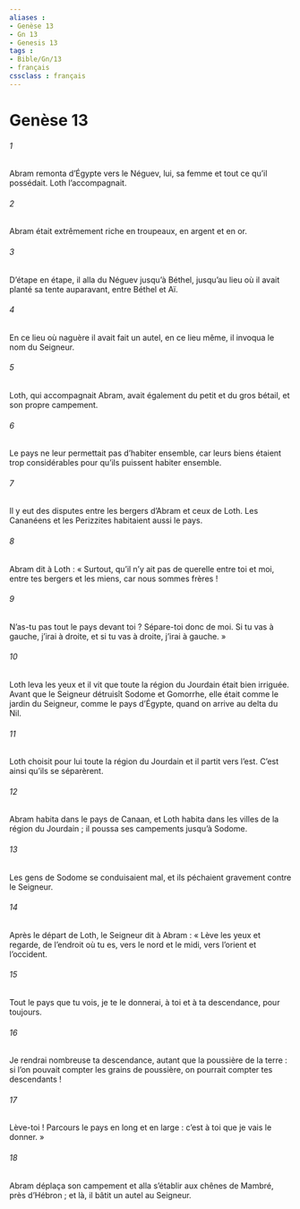 ```yaml
---
aliases : 
- Genèse 13
- Gn 13
- Genesis 13
tags : 
- Bible/Gn/13
- français
cssclass : français
---
```


# Genèse 13

###### 1
Abram remonta d’Égypte vers le Néguev, lui, sa femme et tout ce qu’il possédait. Loth l’accompagnait.
###### 2
Abram était extrêmement riche en troupeaux, en argent et en or.
###### 3
D’étape en étape, il alla du Néguev jusqu’à Béthel, jusqu’au lieu où il avait planté sa tente auparavant, entre Béthel et Aï.
###### 4
En ce lieu où naguère il avait fait un autel, en ce lieu même, il invoqua le nom du Seigneur.
###### 5
Loth, qui accompagnait Abram, avait également du petit et du gros bétail, et son propre campement.
###### 6
Le pays ne leur permettait pas d’habiter ensemble, car leurs biens étaient trop considérables pour qu’ils puissent habiter ensemble.
###### 7
Il y eut des disputes entre les bergers d’Abram et ceux de Loth. Les Cananéens et les Perizzites habitaient aussi le pays.
###### 8
Abram dit à Loth : « Surtout, qu’il n’y ait pas de querelle entre toi et moi, entre tes bergers et les miens, car nous sommes frères !
###### 9
N’as-tu pas tout le pays devant toi ? Sépare-toi donc de moi. Si tu vas à gauche, j’irai à droite, et si tu vas à droite, j’irai à gauche. »
###### 10
Loth leva les yeux et il vit que toute la région du Jourdain était bien irriguée. Avant que le Seigneur détruisît Sodome et Gomorrhe, elle était comme le jardin du Seigneur, comme le pays d’Égypte, quand on arrive au delta du Nil.
###### 11
Loth choisit pour lui toute la région du Jourdain et il partit vers l’est. C’est ainsi qu’ils se séparèrent.
###### 12
Abram habita dans le pays de Canaan, et Loth habita dans les villes de la région du Jourdain ; il poussa ses campements jusqu’à Sodome.
###### 13
Les gens de Sodome se conduisaient mal, et ils péchaient gravement contre le Seigneur.
###### 14
Après le départ de Loth, le Seigneur dit à Abram : « Lève les yeux et regarde, de l’endroit où tu es, vers le nord et le midi, vers l’orient et l’occident.
###### 15
Tout le pays que tu vois, je te le donnerai, à toi et à ta descendance, pour toujours.
###### 16
Je rendrai nombreuse ta descendance, autant que la poussière de la terre : si l’on pouvait compter les grains de poussière, on pourrait compter tes descendants !
###### 17
Lève-toi ! Parcours le pays en long et en large : c’est à toi que je vais le donner. »
###### 18
Abram déplaça son campement et alla s’établir aux chênes de Mambré, près d’Hébron ; et là, il bâtit un autel au Seigneur.
